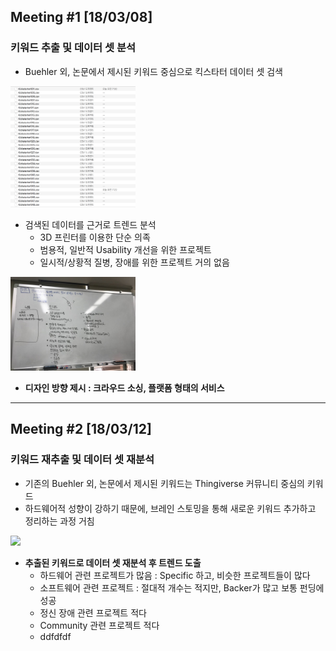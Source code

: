 ## Meeting #1 [18/03/08]
### 키워드 추출 및 데이터 셋 분석

- Buehler 외, 논문에서 제시된 키워드 중심으로 킥스타터 데이터 셋 검색

<img src="/img/2.png" style="width: 200px;">

- 검색된 데이터를 근거로 트렌드 분석
  - 3D 프린터를 이용한 단순 의족
  - 범용적, 일반적 Usability 개선을 위한 프로젝트
  - 일시적/상황적 질병, 장애를 위한 프로젝트 거의 없음

<img src="/img/1.jpeg" style="width: 200px;">

- **디자인 방향 제시 : 크라우드 소싱, 플랫폼 형태의 서비스**

----

## Meeting #2 [18/03/12]
### 키워드 재추출 및 데이터 셋 재분석
- 기존의 Buehler 외, 논문에서 제시된 키워드는 Thingiverse 커뮤니티 중심의 키워드
- 하드웨어적 성향이 강하기 때문에, 브레인 스토밍을 통해 새로운 키워드 추가하고 정리하는 과정 거침

<img src="/img/3.jpeg" style="width: 200px"> 

- **추출된 키워드로 데이터 셋 재분석 후 트렌드 도출**
  - 하드웨어 관련 프로젝트가 많음 : Specific 하고, 비슷한 프로젝트들이 많다
  - 소프트웨어 관련 프로젝트 : 절대적 개수는 적지만, Backer가 많고 보통 펀딩에 성공
  - 정신 장애 관련 프로젝트 적다
  - Community 관련 프로젝트 적다
  - ddfdfdf
